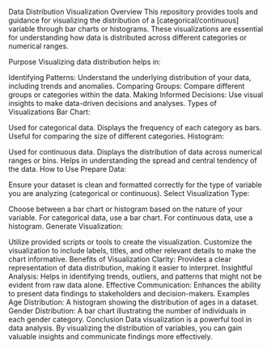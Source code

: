 Data Distribution Visualization
Overview
This repository provides tools and guidance for visualizing the distribution of a [categorical/continuous] variable through bar charts or histograms. These visualizations are essential for understanding how data is distributed across different categories or numerical ranges.

Purpose
Visualizing data distribution helps in:

Identifying Patterns: Understand the underlying distribution of your data, including trends and anomalies.
Comparing Groups: Compare different groups or categories within the data.
Making Informed Decisions: Use visual insights to make data-driven decisions and analyses.
Types of Visualizations
Bar Chart:

Used for categorical data.
Displays the frequency of each category as bars.
Useful for comparing the size of different categories.
Histogram:

Used for continuous data.
Displays the distribution of data across numerical ranges or bins.
Helps in understanding the spread and central tendency of the data.
How to Use
Prepare Data:

Ensure your dataset is clean and formatted correctly for the type of variable you are analyzing (categorical or continuous).
Select Visualization Type:

Choose between a bar chart or histogram based on the nature of your variable.
For categorical data, use a bar chart.
For continuous data, use a histogram.
Generate Visualization:

Utilize provided scripts or tools to create the visualization.
Customize the visualization to include labels, titles, and other relevant details to make the chart informative.
Benefits of Visualization
Clarity: Provides a clear representation of data distribution, making it easier to interpret.
Insightful Analysis: Helps in identifying trends, outliers, and patterns that might not be evident from raw data alone.
Effective Communication: Enhances the ability to present data findings to stakeholders and decision-makers.
Examples
Age Distribution: A histogram showing the distribution of ages in a dataset.
Gender Distribution: A bar chart illustrating the number of individuals in each gender category.
Conclusion
Data visualization is a powerful tool in data analysis. By visualizing the distribution of variables, you can gain valuable insights and communicate findings more effectively.

